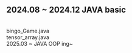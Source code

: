 <h2>2024.08 ~ 2024.12 JAVA basic</h2><br>
  bingo_Game.java <br>
  tensor_array.java <br>
2025.03 ~ JAVA OOP
  ing~  
